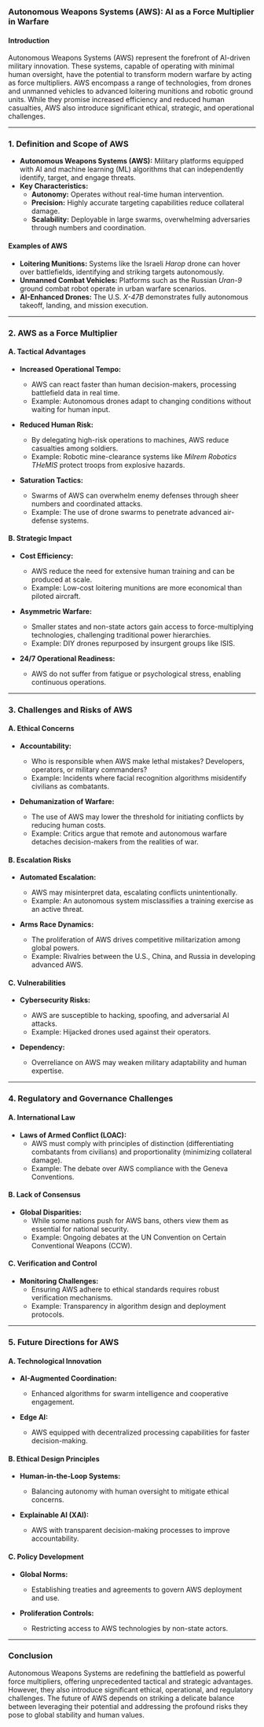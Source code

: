### **Autonomous Weapons Systems (AWS): AI as a Force Multiplier in Warfare**

#### **Introduction**
Autonomous Weapons Systems (AWS) represent the forefront of AI-driven military innovation. These systems, capable of operating with minimal human oversight, have the potential to transform modern warfare by acting as force multipliers. AWS encompass a range of technologies, from drones and unmanned vehicles to advanced loitering munitions and robotic ground units. While they promise increased efficiency and reduced human casualties, AWS also introduce significant ethical, strategic, and operational challenges.

---

### **1. Definition and Scope of AWS**
- **Autonomous Weapons Systems (AWS):** Military platforms equipped with AI and machine learning (ML) algorithms that can independently identify, target, and engage threats.
- **Key Characteristics:**
  - **Autonomy:** Operates without real-time human intervention.
  - **Precision:** Highly accurate targeting capabilities reduce collateral damage.
  - **Scalability:** Deployable in large swarms, overwhelming adversaries through numbers and coordination.

#### **Examples of AWS**
- **Loitering Munitions:** Systems like the Israeli *Harop* drone can hover over battlefields, identifying and striking targets autonomously.
- **Unmanned Combat Vehicles:** Platforms such as the Russian *Uran-9* ground combat robot operate in urban warfare scenarios.
- **AI-Enhanced Drones:** The U.S. *X-47B* demonstrates fully autonomous takeoff, landing, and mission execution.

---

### **2. AWS as a Force Multiplier**

#### **A. Tactical Advantages**
- **Increased Operational Tempo:**
  - AWS can react faster than human decision-makers, processing battlefield data in real time.
  - Example: Autonomous drones adapt to changing conditions without waiting for human input.

- **Reduced Human Risk:**
  - By delegating high-risk operations to machines, AWS reduce casualties among soldiers.
  - Example: Robotic mine-clearance systems like *Milrem Robotics THeMIS* protect troops from explosive hazards.

- **Saturation Tactics:**
  - Swarms of AWS can overwhelm enemy defenses through sheer numbers and coordinated attacks.
  - Example: The use of drone swarms to penetrate advanced air-defense systems.

#### **B. Strategic Impact**
- **Cost Efficiency:**
  - AWS reduce the need for extensive human training and can be produced at scale.
  - Example: Low-cost loitering munitions are more economical than piloted aircraft.

- **Asymmetric Warfare:**
  - Smaller states and non-state actors gain access to force-multiplying technologies, challenging traditional power hierarchies.
  - Example: DIY drones repurposed by insurgent groups like ISIS.

- **24/7 Operational Readiness:**
  - AWS do not suffer from fatigue or psychological stress, enabling continuous operations.

---

### **3. Challenges and Risks of AWS**

#### **A. Ethical Concerns**
- **Accountability:**
  - Who is responsible when AWS make lethal mistakes? Developers, operators, or military commanders?
  - Example: Incidents where facial recognition algorithms misidentify civilians as combatants.

- **Dehumanization of Warfare:**
  - The use of AWS may lower the threshold for initiating conflicts by reducing human costs.
  - Example: Critics argue that remote and autonomous warfare detaches decision-makers from the realities of war.

#### **B. Escalation Risks**
- **Automated Escalation:**
  - AWS may misinterpret data, escalating conflicts unintentionally.
  - Example: An autonomous system misclassifies a training exercise as an active threat.

- **Arms Race Dynamics:**
  - The proliferation of AWS drives competitive militarization among global powers.
  - Example: Rivalries between the U.S., China, and Russia in developing advanced AWS.

#### **C. Vulnerabilities**
- **Cybersecurity Risks:**
  - AWS are susceptible to hacking, spoofing, and adversarial AI attacks.
  - Example: Hijacked drones used against their operators.

- **Dependency:**
  - Overreliance on AWS may weaken military adaptability and human expertise.

---

### **4. Regulatory and Governance Challenges**

#### **A. International Law**
- **Laws of Armed Conflict (LOAC):**
  - AWS must comply with principles of distinction (differentiating combatants from civilians) and proportionality (minimizing collateral damage).
  - Example: The debate over AWS compliance with the Geneva Conventions.

#### **B. Lack of Consensus**
- **Global Disparities:**
  - While some nations push for AWS bans, others view them as essential for national security.
  - Example: Ongoing debates at the UN Convention on Certain Conventional Weapons (CCW).

#### **C. Verification and Control**
- **Monitoring Challenges:**
  - Ensuring AWS adhere to ethical standards requires robust verification mechanisms.
  - Example: Transparency in algorithm design and deployment protocols.

---

### **5. Future Directions for AWS**

#### **A. Technological Innovation**
- **AI-Augmented Coordination:**
  - Enhanced algorithms for swarm intelligence and cooperative engagement.

- **Edge AI:**
  - AWS equipped with decentralized processing capabilities for faster decision-making.

#### **B. Ethical Design Principles**
- **Human-in-the-Loop Systems:**
  - Balancing autonomy with human oversight to mitigate ethical concerns.

- **Explainable AI (XAI):**
  - AWS with transparent decision-making processes to improve accountability.

#### **C. Policy Development**
- **Global Norms:**
  - Establishing treaties and agreements to govern AWS deployment and use.

- **Proliferation Controls:**
  - Restricting access to AWS technologies by non-state actors.

---

### **Conclusion**
Autonomous Weapons Systems are redefining the battlefield as powerful force multipliers, offering unprecedented tactical and strategic advantages. However, they also introduce significant ethical, operational, and regulatory challenges. The future of AWS depends on striking a delicate balance between leveraging their potential and addressing the profound risks they pose to global stability and human values.
